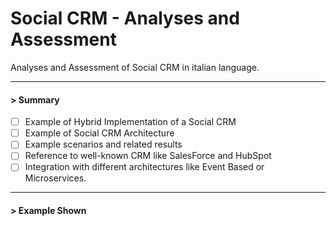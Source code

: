 # Social CRM - Analyses and Assessment
Analyses and Assessment of Social CRM in italian language.

---

#### > Summary

- [ ] Example of Hybrid Implementation of a Social CRM
- [ ] Example of Social CRM Architecture
- [ ] Example scenarios and related results
- [ ] Reference to well-known CRM like SalesForce and HubSpot
- [ ] Integration with different architectures like Event Based or Microservices. 

---

#### > Example Shown


